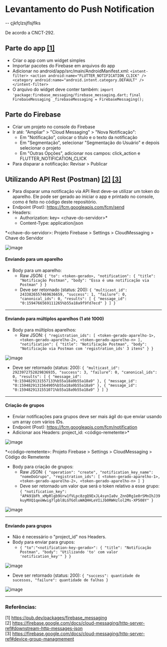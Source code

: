 # Levantamento do Push Notification  
  
-- çjkfçlzsjflsjflks

De acordo a CNCT-292.  
  
## Parte do app  [[1]](https://pub.dev/packages/firebase_messaging)
  
* Criar o app com um widget simples 
* Importar pacotes do Firebase em arquivos do app
* Adicionar no android/app/src/main/AndroidManifest.xml:
`<intent-filter>
    <action android:name="FLUTTER_NOTIFICATION_CLICK" />
    <category android:name="android.intent.category.DEFAULT" />
</intent-filter>`
* O arquivo do widget deve conter também:
`import 'package:firebase_messaging/firebase_messaging.dart;`
`final FirebaseMessaging _firebaseMessaging = FirebaseMessaging();`

## Parte do Firebase

* Criar um projeto no console do Firebase
* Ir até: "Ampliar" > "Cloud Messaging" > "Nova Notificação":
  * Em "Notificação", colocar o título e o texto da notificação 
  * Em "Segmentação", selecionar "Segmentação do Usuário" e depois selecionar o projeto
  * Em "Outras Opções", adicionar nos campos: click_action e  FLUTTER_NOTIFICATION_CLICK
* Para disparar a notificação: Revisar > Publicar

## Utilizando API Rest (Postman) [[2]](https://firebase.google.com/docs/cloud-messaging/http-server-ref#downstream-http-messages-json  ) [[3]](https://firebase.google.com/docs/cloud-messaging/http-server-ref#device-group-managmement) 
* Para disparar uma notificação via API Rest deve-se utilizar um token do aparelho. Ele pode ser gerado ao iniciar o app e printado no console, como é feito no código deste repositório. 
* Endpoint (Post): https://fcm.googleapis.com/fcm/send
* Headers: 
	* Authorization: key= <<abc>chave-do-servidor>*
	* Content-Type: application/json
	
*<<abc>chave-do-servidor>: Projeto Firebase > Settings > CloudMessaging > Chave do Servidor

![image](https://user-images.githubusercontent.com/54816694/87586298-b74f5a80-c6b6-11ea-9cd1-732d76413fd6.png)

#### Enviando para um aparelho

* Body para um aparelho:
  * Raw JSON:
`{
    "to": <token-gerado>,
    "notification": {
        "title": "Notificação Postman",
        "body": "Essa é uma notificação via Postman"
    }
}`
  * Deve ser retornado (status: 200):
`{
    "multicast_id": 2433826557469636659,
    "success": 1,
    "failure": 0,
    "canonical_ids": 0,
    "results": [
        {
            "message_id": "0:1594766569111265%b55a18a9f9fd7ecd"
        }
    ]
}`
-------------------------------------------------------------------------
#### Enviando para múltiplos aparelhos (1 até 1000)

* Body para múltiplos aparelhos:
  * Raw JSON: 
`{
    "registration_ids": [
        <token-gerado-aparelho-1>,
        <token-gerado-aparelho-2>,
        <token-gerado-aparelho-n>
    ],
    "notification": {
        "title": "Notificação Postman",
        "body": "Notificação via Postman com 'registration_ids' 3 itens"
    }
}`

![image](https://user-images.githubusercontent.com/54816694/87586298-b74f5a80-c6b6-11ea-9cd1-732d76413fd6.png)

  * Deve ser retornado (status: 200): 
`{
"multicast_id": 2923972752829836935,
"success": 3,
"failure": 0,
"canonical_ids": 0,
"results": [
{
"message_id": "0:1594829131557133%b55a18a9b55a18a9"
},
{
"message_id": "0:1594829131564905%b55a18a9b55a18a9"
},
{
"message_id": "0:1594829131551071%b55a18a9b55a18a9"
}
]
}`
---------------------------------------------------------------------------------
#### Criação de grupos 

* Enviar notificações para grupos deve ser mais ágil do que enviar usando um array com vários IDs.
* Endpoint (Post): https://fcm.googleapis.com/fcm/notification 
* Adicionar aos Headers: project_id: <código-remetente>*

![image](https://user-images.githubusercontent.com/54816694/87586688-452b4580-c6b7-11ea-82a2-1688d107ec92.png)

*<código-remetente>: Projeto Firebase > Settings > CloudMessaging > Código do Remetente

* Body para criação de grupos:
  * Raw JSON:
`{
"operation": "create",
"notification_key_name": "nomeDoGrupo",
"registration_ids": [
<token-gerado-aparelho-1>, <token-gerado-aparelho-2>, <token-gerado-aparelho-n>
]
}`
  * Deve ser retornado um valor que será o token relativo a esse grupo:
  `{
"notification_key": "APA91bFh_xMpRlgb9Urw1fVLpc8zgQ9ExJL4synIa0v_ZnnDRg1e0rSMnIhJ39kuyMXQ1qeoWwig7lpbl8LGTGdluWAQHHLeVIiJb0RWHzlol2Ms-XP508Y"
}`

![image](https://user-images.githubusercontent.com/54816694/87586825-8ae80e00-c6b7-11ea-9b1d-9424a2079eae.png)

----------------------------------------------------------------------------

#### Enviando para grupos

* Não é necessário o "project_id" nos Headers.
* Body para enviar para grupos:
  * `{
"to":"<notification-key-gerado>": {
"title": "Notificação Postman",
"body": "Utilizando 'to' com valor 'notification_key'"
}
}`

![image](https://user-images.githubusercontent.com/54816694/87586884-b10dae00-c6b7-11ea-8d20-f46dfb3790c4.png)

  * Deve ser retornado (status: 200):
`{
"success": quantidade de sucessos,
"failure": quantidade de falhas
}`

![image](https://user-images.githubusercontent.com/54816694/87586752-6a1fb880-c6b7-11ea-9878-a17c4c1fd863.png)

--------------------------------------------------------------------------------
  
### Referências: 
[1] https://pub.dev/packages/firebase_messaging  
[2] https://firebase.google.com/docs/cloud-messaging/http-server-ref#downstream-http-messages-json  
[3] https://firebase.google.com/docs/cloud-messaging/http-server-ref#device-group-managmement